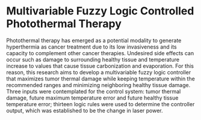 # Multivariable Fuzzy Logic Controlled Photothermal Therapy
Photothermal therapy has emerged as a potential modality to generate hyperthermia as cancer treatment due to its low invasiveness and its capacity to complement other cancer therapies. Undesired side effects can occur  such as damage to surrounding healthy tissue and temperature increase to values that cause tissue carbonization and evaporation. For this reason, this research aims to develop a multivariable fuzzy logic controller that maximizes tumor thermal damage while keeping temperature within the recommended ranges and minimizing neighboring healthy tissue damage. Three inputs were contemplated for the control system: tumor thermal damage, future maximum temperature error and future healthy tissue temperature error;  thirteen logic rules were used to determine the controller output, which was established to be the change in laser power.
